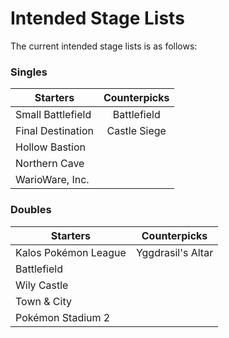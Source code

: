 # Intended Stage Lists

The current intended stage lists is as follows:

### Singles

| Starters          | Counterpicks |
| ----------------- |:------------:|
| Small Battlefield | Battlefield  |
| Final Destination | Castle Siege |
| Hollow Bastion    |
| Northern Cave     |
| WarioWare, Inc.   |

### Doubles

| Starters             | Counterpicks      |
| -------------------- |:-----------------:|
| Kalos Pokémon League | Yggdrasil's Altar |
| Battlefield          |
| Wily Castle          |
| Town & City          |
| Pokémon Stadium 2    |